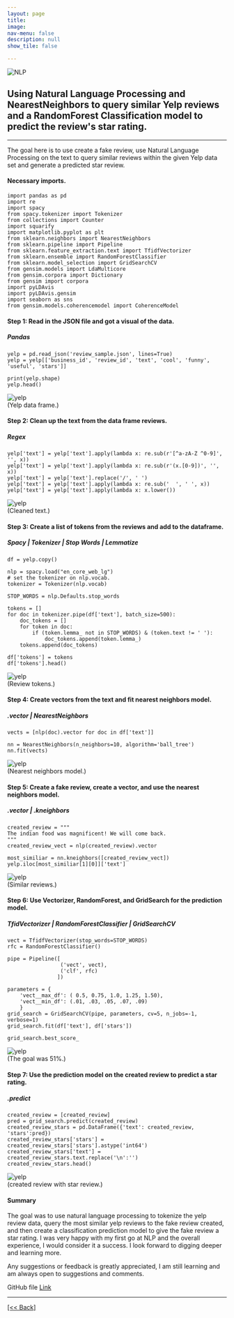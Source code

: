 ```yaml
---
layout: page
title:
image: 
nav-menu: false
description: null
show_tile: false

---
```


![NLP](/assets/images/QuerySimilarYelpReviews/nlp.jpg) <br>

## Using Natural Language Processing and NearestNeighbors to query similar Yelp reviews and a RandomForest Classification model to predict the review's star rating.

---

The goal here is to use create a fake review, use Natural Language Processing on the text to query similar reviews within the given Yelp data set and generate a predicted star review. 

#### Necessary imports.
```
import pandas as pd
import re
import spacy 
from spacy.tokenizer import Tokenizer
from collections import Counter
import squarify
import matplotlib.pyplot as plt
from sklearn.neighbors import NearestNeighbors
from sklearn.pipeline import Pipeline
from sklearn.feature_extraction.text import TfidfVectorizer
from sklearn.ensemble import RandomForestClassifier
from sklearn.model_selection import GridSearchCV
from gensim.models import LdaMulticore
from gensim.corpora import Dictionary
from gensim import corpora
import pyLDAvis
import pyLDAvis.gensim
import seaborn as sns
from gensim.models.coherencemodel import CoherenceModel
```

#### Step 1: Read in the JSON file and got a visual of the data.
##### Pandas 
```
yelp = pd.read_json('review_sample.json', lines=True)
yelp = yelp[['business_id', 'review_id', 'text', 'cool', 'funny', 'useful', 'stars']]
```
```
print(yelp.shape)
yelp.head()
```
![yelp](/assets/images/QuerySimilarYelpReviews/yelp1.png) <br>
(Yelp data frame.)

#### Step 2: Clean up the text from the data frame reviews.
##### Regex
```
yelp['text'] = yelp['text'].apply(lambda x: re.sub(r'[^a-zA-Z ^0-9]', '', x))
yelp['text'] = yelp['text'].apply(lambda x: re.sub(r'(x.[0-9])', '', x))
yelp['text'] = yelp['text'].replace('/', ' ') 
yelp['text'] = yelp['text'].apply(lambda x: re.sub('  ', ' ', x))
yelp['text'] = yelp['text'].apply(lambda x: x.lower())
```
![yelp](/assets/images/QuerySimilarYelpReviews/yelp2.png) <br>
(Cleaned text.)

#### Step 3: Create a list of tokens from the reviews and add to the dataframe.
##### Spacy | Tokenizer | Stop Words | Lemmatize
```
df = yelp.copy()
```
```
nlp = spacy.load("en_core_web_lg")
# set the tokenizer on nlp.vocab.
tokenizer = Tokenizer(nlp.vocab)
```
```
STOP_WORDS = nlp.Defaults.stop_words
```
```
tokens = []
for doc in tokenizer.pipe(df['text'], batch_size=500):
    doc_tokens = []
    for token in doc:
        if (token.lemma_ not in STOP_WORDS) & (token.text != ' '):
            doc_tokens.append(token.lemma_)
    tokens.append(doc_tokens)
```
```
df['tokens'] = tokens
df['tokens'].head()
```
![yelp](/assets/images/QuerySimilarYelpReviews/yelp3.png) <br>
(Review tokens.)

#### Step 4: Create vectors from the text and fit nearest neighbors model.
##### .vector | NearestNeighbors
```
vects = [nlp(doc).vector for doc in df['text']]
```
```
nn = NearestNeighbors(n_neighbors=10, algorithm='ball_tree')
nn.fit(vects)
```
![yelp](/assets/images/QuerySimilarYelpReviews/yelp4.png) <br>
(Nearest neighbors model.)

#### Step 5: Create a fake review, create a vector, and use the nearest neighbors model.
##### .vector | .kneighbors
```
created_review = """
The indian food was magnificent! We will come back.
"""
created_review_vect = nlp(created_review).vector
```
```
most_similiar = nn.kneighbors([created_review_vect])
yelp.iloc[most_similiar[1][0]]['text']
```
![yelp](/assets/images/QuerySimilarYelpReviews/yelp5.png) <br>
(Similar reviews.)

#### Step 6: Use Vectorizer, RandomForest, and GridSearch for the prediction model.
##### TfidVectorizer | RandomForestClassifier | GridSearchCV
```
vect = TfidfVectorizer(stop_words=STOP_WORDS)
rfc = RandomForestClassifier()
```
```
pipe = Pipeline([
                 ('vect', vect),
                 ('clf', rfc)                
                ])
```
```
parameters = {
    'vect__max_df': ( 0.5, 0.75, 1.0, 1.25, 1.50),
    'vect__min_df': (.01, .03, .05, .07, .09)
    }
grid_search = GridSearchCV(pipe, parameters, cv=5, n_jobs=-1, verbose=1)
grid_search.fit(df['text'], df['stars'])
```
```
grid_search.best_score_
```
![yelp](/assets/images/QuerySimilarYelpReviews/yelp6.png) <br>
(The goal was 51%.)

#### Step 7: Use the prediction model on the created review to predict a star rating.
##### .predict 
```
created_review = [created_review]
pred = grid_search.predict(created_review)
created_review_stars = pd.DataFrame({'text': created_review, 'stars':pred})
created_review_stars['stars'] = created_review_stars['stars'].astype('int64')
created_review_stars['text'] = created_review_stars.text.replace('\n':'')
created_review_stars.head()                 
```
![yelp](/assets/images/QuerySimilarYelpReviews/yelp7.png) <br>
(created review with star review.)

#### Summary
The goal was to use natural language processing to tokenize the yelp review data, query the most similar yelp reviews to the fake review created, and then create a classification prediction model to give the fake review a star rating.
I was very happy with my first go at NLP and the overall experience, I would consider it a success. I look forward to digging deeper and learning more.

Any suggestions or feedback is greatly appreciated, I am still learning and am always open to suggestions and comments.

GitHub file
[Link]({{'https://github.com/CVanchieri/DSPortfolio/blob/master/posts/YelpNLPQueryReviewsPost/YelpNLPQueryReviews.ipynb'}})






---
[[<< Back]](https://cvanchieri.github.io/DSPortfolio/Tile1_Projects.html)
